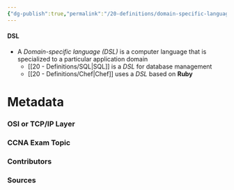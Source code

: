 ```yaml
---
{"dg-publish":true,"permalink":"/20-definitions/domain-specific-language/","tags":["defs_ccna"]}
---
```


#### DSL
- A *Domain-specific language (DSL)* is a computer language that is specialized to a particular application domain
	- [[20 - Definitions/SQL\|SQL]] is a *DSL* for database management
	- [[20 - Definitions/Chef\|Chef]] uses a *DSL* based on **Ruby**







# Metadata
### OSI or TCP/IP Layer

### CCNA Exam Topic

### Contributors

### Sources


